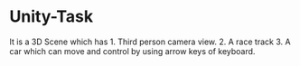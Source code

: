 # Unity-Task
It is a 3D Scene which has   1. Third person camera view.  2. A race track  3. A car which can move and control by using arrow keys of keyboard.
